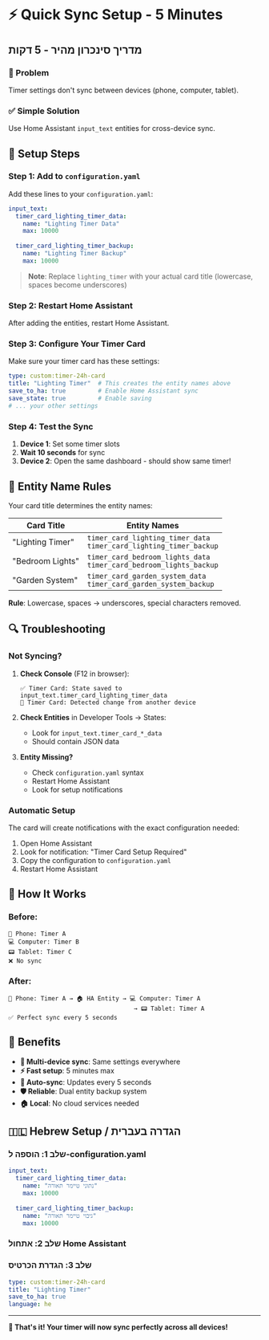# ⚡ Quick Sync Setup - 5 Minutes
## מדריך סינכרון מהיר - 5 דקות

### 🎯 Problem
Timer settings don't sync between devices (phone, computer, tablet).

### ✅ Simple Solution
Use Home Assistant `input_text` entities for cross-device sync.

## 🚀 Setup Steps

### Step 1: Add to `configuration.yaml`

Add these lines to your `configuration.yaml`:

```yaml
input_text:
  timer_card_lighting_timer_data:
    name: "Lighting Timer Data"
    max: 10000
    
  timer_card_lighting_timer_backup:
    name: "Lighting Timer Backup"
    max: 10000
```

> **Note**: Replace `lighting_timer` with your actual card title (lowercase, spaces become underscores)

### Step 2: Restart Home Assistant

After adding the entities, restart Home Assistant.

### Step 3: Configure Your Timer Card

Make sure your timer card has these settings:

```yaml
type: custom:timer-24h-card
title: "Lighting Timer"  # This creates the entity names above
save_to_ha: true         # Enable Home Assistant sync
save_state: true         # Enable saving
# ... your other settings
```

### Step 4: Test the Sync

1. **Device 1**: Set some timer slots
2. **Wait 10 seconds** for sync
3. **Device 2**: Open the same dashboard - should show same timer!

## 🔧 Entity Name Rules

Your card title determines the entity names:

| Card Title | Entity Names |
|------------|-------------|
| "Lighting Timer" | `timer_card_lighting_timer_data`<br>`timer_card_lighting_timer_backup` |
| "Bedroom Lights" | `timer_card_bedroom_lights_data`<br>`timer_card_bedroom_lights_backup` |
| "Garden System" | `timer_card_garden_system_data`<br>`timer_card_garden_system_backup` |

**Rule**: Lowercase, spaces → underscores, special characters removed.

## 🔍 Troubleshooting

### Not Syncing?

1. **Check Console** (F12 in browser):
   ```
   ✅ Timer Card: State saved to input_text.timer_card_lighting_timer_data
   🔄 Timer Card: Detected change from another device
   ```

2. **Check Entities** in Developer Tools → States:
   - Look for `input_text.timer_card_*_data`
   - Should contain JSON data

3. **Entity Missing?**
   - Check `configuration.yaml` syntax
   - Restart Home Assistant
   - Look for setup notifications

### Automatic Setup

The card will create notifications with the exact configuration needed:

1. Open Home Assistant
2. Look for notification: "Timer Card Setup Required"
3. Copy the configuration to `configuration.yaml`
4. Restart Home Assistant

## 📱 How It Works

### Before:
```
📱 Phone: Timer A
💻 Computer: Timer B  
📟 Tablet: Timer C
❌ No sync
```

### After:
```
📱 Phone: Timer A → 🏠 HA Entity → 💻 Computer: Timer A
                                   → 📟 Tablet: Timer A
✅ Perfect sync every 5 seconds
```

## 🎯 Benefits

- **📱 Multi-device sync**: Same settings everywhere
- **⚡ Fast setup**: 5 minutes max
- **🔄 Auto-sync**: Updates every 5 seconds
- **🛡️ Reliable**: Dual entity backup system
- **🏠 Local**: No cloud services needed

## 🇮🇱 Hebrew Setup / הגדרה בעברית

### שלב 1: הוספה ל-configuration.yaml

```yaml
input_text:
  timer_card_lighting_timer_data:
    name: "נתוני טיימר תאורה"
    max: 10000
    
  timer_card_lighting_timer_backup:
    name: "גיבוי טיימר תאורה"
    max: 10000
```

### שלב 2: אתחול Home Assistant

### שלב 3: הגדרת הכרטיס

```yaml
type: custom:timer-24h-card
title: "Lighting Timer"
save_to_ha: true
language: he
```

---

**🎉 That's it! Your timer will now sync perfectly across all devices!**
